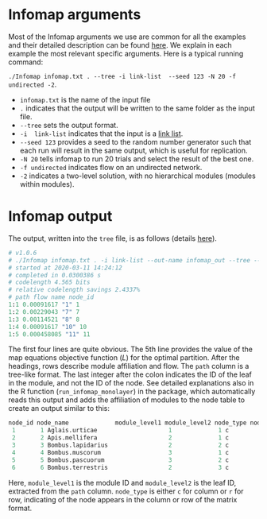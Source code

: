 # Infomap arguments
Most of the Infomap arguments we use are common for all the examples and their detailed description can be found [here](https://www.mapequation.org/infomap/#Parameters). We explain in each example the most relevant specific arguments. Here is a typical running command:

`./Infomap infomap.txt . --tree -i link-list  --seed 123 -N 20 -f undirected -2`.

* `infomap.txt` is the name of the input file
*  `.` indicates that the output will be written to the same folder as the input file.
* `--tree` sets the output format.
* `-i  link-list` indicates that the input is a [link list](https://www.mapequation.org/infomap/#InputLinkList).
* `--seed 123` provides a seed to the random number generator such that each run will result in the same output, which is useful for replication.
* `-N 20` tells infomap to run 20 trials and select the result of the best one.
* `-f undirected` indicates flow on an undirected network.
* `-2` indicates a two-level solution, with no hierarchical modules (modules within modules).

# Infomap output
The output, written into the `tree` file, is as follows (details [here](https://www.mapequation.org/infomap/#Output)). 
```python
# v1.0.6
# ./Infomap infomap.txt . -i link-list --out-name infomap_out --tree --seed 123 -N 20 -f undirected --silent --two-level
# started at 2020-03-11 14:24:12
# completed in 0.0300386 s
# codelength 4.565 bits
# relative codelength savings 2.4337%
# path flow name node_id
1:1 0.00091617 "1" 1
1:2 0.00229043 "7" 7
1:3 0.00114521 "8" 8
1:4 0.00091617 "10" 10
1:5 0.000458085 "11" 11
```
The first four lines are quite obvious. The 5th line provides the value of the map equations objective function (_L_) for the optimal partition. After the headings, rows describe module affiliation and flow. The `path` column is a tree-like format. The last integer after the colon indicates the ID of the leaf in the module, and not the ID of the node. See detailed explanations also in the R function (`run_infomap_monolayer`) in the package, which automatically reads this output and adds the affiliation of modules to the node table to create an output similar to this:

```python
node_id node_name             module_level1 module_level2 node_type node_group
 1       1 Aglais.urticae                    1             1 c         A         
 2       2 Apis.mellifera                    2             1 c         A         
 3       3 Bombus.lapidarius                 2             2 c         A         
 4       4 Bombus.muscorum                   3             1 c         A         
 5       5 Bombus.pascuorum                  3             2 c         A         
 6       6 Bombus.terrestris                 2             3 c         A 
```

Here, `module_level1` is the module ID and `module_level2` is the leaf ID, extracted from the `path` column. `node_type` is either `c` for column or `r` for row, indicating of the node appears in the column or row of the matrix format.
